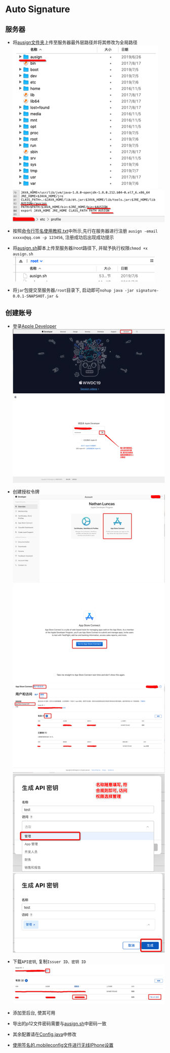 # Auto Signature

## 服务器
- 将[ausign文件夹](./ausign)上传至服务器最外层路径并将其修改为全局路径
![1](./imgs/1.png)
![2](./imgs/2.png)
- 按照[命令行签名使用教程.txt](./ausign/命令行签名使用教程.txt)中所示,先行在服务器进行注册 `ausign -email xxxxx@qq.com -p 123456`, 注册成功后出现成功提示

- 将[ausign.sh](./ausign.sh)脚本上传至服务器/root路径下, 并赋予执行权限`chmod +x ausign.sh`
![3](./imgs/3.png)

- 将`jar`包提交至服务器`/root`目录下, 启动即可`nohup java -jar signature-0.0.1-SNAPSHOT.jar &`

## 创建账号
- 登录[Apple Developer](https://developer.apple.com)
![Apple Developer](./imgs/4.png)
![IDMSWebAuth](./imgs/5.png)

- 创建授权令牌
![connect](./imgs/6.png)
![goto](./imgs/7.png)
![add](./imgs/8.png)
![add2](./imgs/9.png)
![add3](./imgs/10.png)

- 下载`API密钥`, 复制`Issuer ID、密钥 ID`
![add4](./imgs/11.png)

- 添加至后台, 使其可用





- 导出的p12文件密码需要与[ausign.sh](./ausign.sh)中密码一致

- 其余配置请在[Config.java](./signature/src/main/java/online/iizvv/core/config/Config.java)中修改

- [使用签名的.mobileconfig文件进行无线IPhone设置](http://www.rootmanager.com/iphone-ota-configuration/iphone-ota-setup-with-signed-mobileconfig.html)